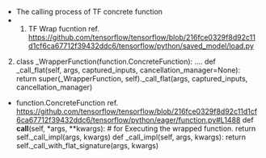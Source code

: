 * The calling process of TF concrete function
* 1. TF Wrap fucntion
ref. https://github.com/tensorflow/tensorflow/blob/216fce0329f8d92c11d1cf6ca67712f39432ddc6/tensorflow/python/saved_model/load.py
2. class _WrapperFunction(function.ConcreteFunction):
....
 def _call_flat(self, args, captured_inputs, cancellation_manager=None):
    return super(_WrapperFunction, self)._call_flat(args, captured_inputs,
                                                    cancellation_manager)
* function.ConcreteFunction
ref. https://github.com/tensorflow/tensorflow/blob/216fce0329f8d92c11d1cf6ca67712f39432ddc6/tensorflow/python/eager/function.py#L1488
  def __call__(self, *args, **kwargs):  # for Executing the wrapped function.
      return self._call_impl(args, kwargs)
  def _call_impl(self, args, kwargs):
      return self._call_with_flat_signature(args, kwargs)

